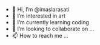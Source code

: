 - 👋 Hi, I’m @imaslarasati
- 👀 I’m interested in art
- 🌱 I’m currently learning coding
- 💞️ I’m looking to collaborate on ...
- 📫 How to reach me ...

<!---
imaslarasati/imaslarasati is a ✨ special ✨ repository because its `README.md` (this file) appears on your GitHub profile.
You can click the Preview link to take a look at your changes.
--->
